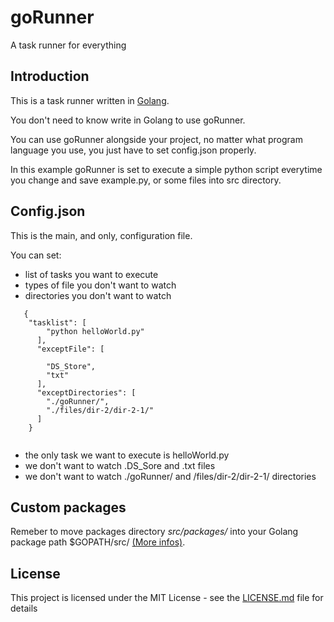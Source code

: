 # goRunner

A task runner for everything


## Introduction
This is a task runner written in [Golang](https://golang.org/).

You don't need to know write in Golang to use goRunner.

You can use goRunner alongside your project, no matter what program language you use, you just have to set config.json properly.

In this example goRunner is set to execute a simple python script everytime you change and save example.py, or some files into src directory.


## Config.json
This is the main, and only, configuration file.

You can set:

  * list of tasks you want to execute
  * types of file you don't want to watch
  * directories you don't want to watch
  
   
```
   {
    "tasklist": [
        "python helloWorld.py"
      ],
      "exceptFile": [

        "DS_Store",
        "txt"
      ],
      "exceptDirectories": [
        "./goRunner/",
        "./files/dir-2/dir-2-1/"
      ]
    }
   
```
   
 
   * the only task we want to execute is helloWorld.py
   * we don't want to watch .DS_Sore and .txt files
   * we don't want to watch ./goRunner/ and /files/dir-2/dir-2-1/ directories
   
   
   ## Custom packages
   
   Remeber to move packages directory *src/packages/* into your Golang package path $GOPATH/src/ [(More infos)](https://github.com/golang/go/wiki/SettingGOPATH).
   
   
   ## License
   
   This project is licensed under the MIT License - see the [LICENSE.md](LICENSE.md) file for details
